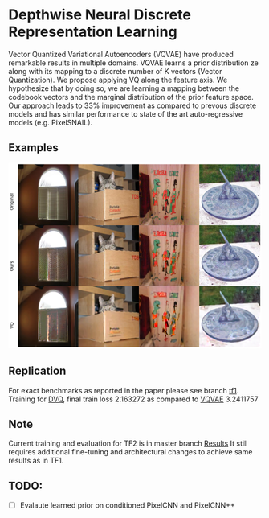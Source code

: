 # Depthwise Neural Discrete Representation Learning

Vector Quantized Variational Autoencoders (VQVAE) have produced remarkable results in multiple domains. VQVAE learns a prior distribution ze along with its mapping to a discrete number of K vectors (Vector Quantization). We propose applying VQ along the feature axis. We hypothesize that by doing so, we are learning a mapping between the codebook vectors and the marginal distribution of the prior feature space. Our approach leads to 33% improvement as compared to prevous discrete models and has similar performance to state of the art auto-regressive models (e.g. PixelSNAIL). 


## Examples

![Comaprison](assets/256x256.png) 


## Replication

For exact benchmarks as reported in the paper please see branch [tf1](https://github.com/fostiropoulos/dvq/tree/tf1). Training for [DVQ](https://github.com/fostiropoulos/dvq/blob/tf1/CIFAR10_DVQ.ipynb), final train loss 2.163272 as compared to [VQVAE](https://github.com/fostiropoulos/dvq/blob/tf1/CIFAR10_VQ.ipynb) 3.2411757

## Note 

Current training and evaluation for TF2 is in master branch [Results](https://github.com/fostiropoulos/dvq/blob/master/VQVAE%20vs%20DVQVAE.ipynb) It still requires additional fine-tuning and architectural changes to achieve same results as in TF1. 


## TODO: 
- [ ] Evalaute learned prior on conditioned PixelCNN and PixelCNN++
